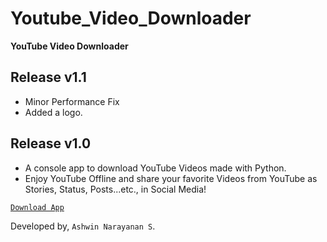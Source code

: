 # Youtube_Video_Downloader

<b>YouTube Video Downloader</b>

## Release v1.1

- Minor Performance Fix
- Added a logo.

## Release v1.0

- A console app to download YouTube Videos made with Python.
- Enjoy YouTube Offline and share your favorite Videos from YouTube as Stories, Status, Posts...etc., in Social Media!

<a href="https://github.com/Ashrockzzz2003/Offline_YouTube/releases/download/v1.0/youtube_video_downloader.exe">`Download App`</a>

Developed by,
`Ashwin Narayanan S`.
